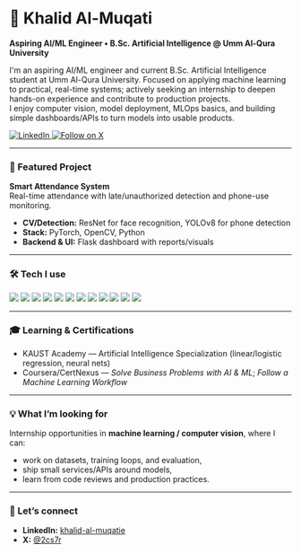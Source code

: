 # 🧠 Khalid Al-Muqati

**Aspiring AI/ML Engineer • B.Sc. Artificial Intelligence @ Umm Al-Qura University**

I'm an aspiring AI/ML engineer and current B.Sc. Artificial Intelligence student at Umm Al-Qura University. Focused on applying machine learning to practical, real-time systems; actively seeking an internship to deepen hands-on experience and contribute to production projects.  
I enjoy computer vision, model deployment, MLOps basics, and building simple dashboards/APIs to turn models into usable products.

<p align="left">
  <a href="https://www.linkedin.com/in/khalid-al-muqatie-9254a8271?utm_source=share&utm_campaign=share_via&utm_content=profile&utm_medium=ios_app" target="_blank">
    <img alt="LinkedIn" src="https://img.shields.io/badge/LinkedIn-Connect-0A66C2?style=for-the-badge&logo=linkedin&logoColor=white">
  </a>
  <a href="https://x.com/2cs7r?s=21" target="_blank">
    <img alt="Follow on X" src="https://img.shields.io/badge/Follow_on_X-000000?style=for-the-badge&logo=x&logoColor=white">
  </a>
</p>

---

### 🔭 Featured Project
**Smart Attendance System**  
Real-time attendance with late/unauthorized detection and phone-use monitoring.  
- **CV/Detection:** ResNet for face recognition, YOLOv8 for phone detection  
- **Stack:** PyTorch, OpenCV, Python  
- **Backend & UI:** Flask dashboard with reports/visuals

---

### 🛠️ Tech I use
<p align="left">
  <img src="https://img.shields.io/badge/Python-3776AB?logo=python&logoColor=white" />
  <img src="https://img.shields.io/badge/PyTorch-EE4C2C?logo=pytorch&logoColor=white" />
  <img src="https://img.shields.io/badge/TensorFlow-FF6F00?logo=tensorflow&logoColor=white" />
  <img src="https://img.shields.io/badge/scikit--learn-F7931E?logo=scikitlearn&logoColor=white" />
  <img src="https://img.shields.io/badge/NumPy-013243?logo=numpy&logoColor=white" />
  <img src="https://img.shields.io/badge/Pandas-150458?logo=pandas&logoColor=white" />
  <img src="https://img.shields.io/badge/OpenCV-5C3EE8?logo=opencv&logoColor=white" />
  <img src="https://img.shields.io/badge/Flask-000000?logo=flask&logoColor=white" />
  <img src="https://img.shields.io/badge/FastAPI-009688?logo=fastapi&logoColor=white" />
  <img src="https://img.shields.io/badge/SQL-336791?logo=postgresql&logoColor=white" />
  <img src="https://img.shields.io/badge/Jupyter-F37626?logo=jupyter&logoColor=white" />
  <img src="https://img.shields.io/badge/VS%20Code-007ACC?logo=visualstudiocode&logoColor=white" />
</p>

---

### 🎓 Learning & Certifications
- KAUST Academy — Artificial Intelligence Specialization (linear/logistic regression, neural nets)
- Coursera/CertNexus — *Solve Business Problems with AI & ML*; *Follow a Machine Learning Workflow*

---

### 💡 What I’m looking for
Internship opportunities in **machine learning / computer vision**, where I can:
- work on datasets, training loops, and evaluation,
- ship small services/APIs around models,
- learn from code reviews and production practices.

---

### 🤝 Let’s connect
- **LinkedIn:** <a href="https://www.linkedin.com/in/khalid-al-muqatie-9254a8271?utm_source=share&utm_campaign=share_via&utm_content=profile&utm_medium=ios_app">khalid-al-muqatie</a>  
- **X:** <a href="https://x.com/2cs7r?s=21">@2cs7r</a>
